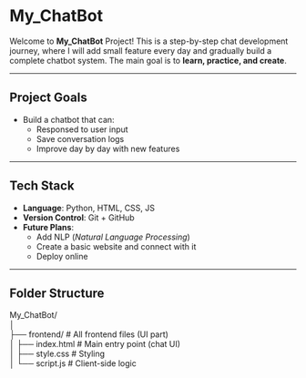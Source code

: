 # My_ChatBot

Welcome to **My_ChatBot** Project!
This is a step-by-step chat development journey, where I will add small feature every day and gradually build a complete chatbot system.
The main goal is to **learn, practice, and create**.

---

## Project Goals
- Build a chatbot that can:
    - Responsed to user input
    - Save conversation logs
    - Improve day by day with new features

---

## Tech Stack
- **Language**: Python, HTML, CSS, JS
- **Version Control**: Git + GitHub
- **Future Plans**:
    - Add NLP (*Natural Language Processing*)
    - Create a basic website and connect with it
    - Deploy online 

---

## Folder Structure
My_ChatBot/     
│       
├── frontend/           # All frontend files (UI part)               
│   ├── index.html      # Main entry point (chat UI)      
│   ├── style.css       # Styling    
│   └── script.js       # Client-side logic       